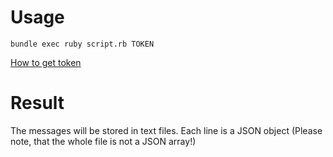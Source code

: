 # Usage
`bundle exec ruby script.rb TOKEN`

[How to get token](https://vk.com/dev.php?method=auth_mobile)

# Result
The messages will be stored in text files. Each line is a JSON object
(Please note, that the whole file is not a JSON array!)
